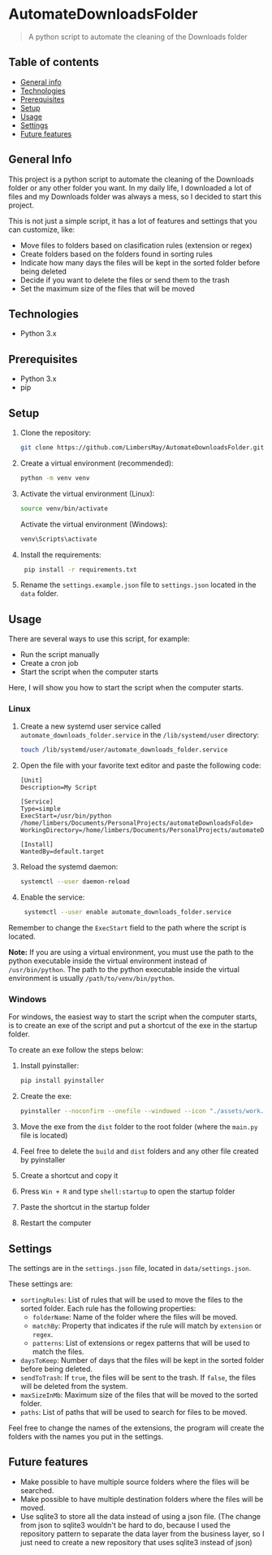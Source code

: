 
# AutomateDownloadsFolder
> A python script to automate the cleaning of the Downloads folder

## Table of contents
* [General info](#general-info)
* [Technologies](#technologies)
* [Prerequisites](#prerequisites)
* [Setup](#setup)
* [Usage](#usage)
* [Settings](#settings)
* [Future features](#future-features)

## General Info
This project is a python script to automate the cleaning of the Downloads folder or any other folder you want. 
In my daily life, I downloaded a lot of files and my Downloads folder was always a mess,
so I decided to start this project.

This is not just a simple script, it has a lot of features and settings that you can customize, like:
* Move files to folders based on clasification rules (extension or regex)
* Create folders based on the folders found in sorting rules
* Indicate how many days the files will be kept in the sorted folder before being deleted
* Decide if you want to delete the files or send them to the trash
* Set the maximum size of the files that will be moved

## Technologies
* Python 3.x

## Prerequisites
* Python 3.x
* pip

## Setup
1. Clone the repository:
   ```sh
   git clone https://github.com/LimbersMay/AutomateDownloadsFolder.git
   ```

2. Create a virtual environment (recommended):
   ```sh
   python -m venv venv
   ```

3. Activate the virtual environment (Linux):
   ```sh
   source venv/bin/activate
   ```
   
    Activate the virtual environment (Windows):
    ```sh
    venv\Scripts\activate
    ```

4. Install the requirements:
   ```sh
    pip install -r requirements.txt
    ```
   
5. Rename the `settings.example.json` file to `settings.json` located in the `data` folder.
## Usage
There are several ways to use this script, for example:
* Run the script manually
* Create a cron job
* Start the script when the computer starts

Here, I will show you how to start the script when the computer starts.

### Linux
1. Create a new systemd user service called `automate_downloads_folder.service` in the `/lib/systemd/user` directory:
   ```sh
   touch /lib/systemd/user/automate_downloads_folder.service
   ```

2. Open the file with your favorite text editor and paste the following code:
   ```
   [Unit]
   Description=My Script
   
   [Service]
   Type=simple
   ExecStart=/usr/bin/python /home/limbers/Documents/PersonalProjects/automateDownloadsFolde>
   WorkingDirectory=/home/limbers/Documents/PersonalProjects/automateDownloadsFolder
   
   [Install]
   WantedBy=default.target
    ```
   
3. Reload the systemd daemon:
   ```sh
   systemctl --user daemon-reload
   ```
   
4. Enable the service:
   ```sh
    systemctl --user enable automate_downloads_folder.service
    ```

Remember to change the `ExecStart` field to the path where the script is located.

**Note:**
If you are using a virtual environment,
you must use the path to the python executable inside the virtual environment instead of `/usr/bin/python`.
The path to the python executable inside the virtual environment is usually `/path/to/venv/bin/python`.

### Windows
For windows, the easiest way to start the script when the computer starts, is to create an exe of the 
script and put a shortcut of the exe in the startup folder.

To create an exe follow the steps below:
1. Install pyinstaller:
   ```sh
   pip install pyinstaller
   ```
   
2. Create the exe:
   ```sh
   pyinstaller --noconfirm --onefile --windowed --icon "./assets/work.ico" --hidden-import "plyer.platforms.win.notification"  "./main.py"
    ```
   
3. Move the exe from the `dist` folder to the root folder (where the `main.py` file is located)
4. Feel free to delete the `build` and `dist` folders and any other file created by pyinstaller
5. Create a shortcut and copy it
6. Press `Win + R` and type `shell:startup` to open the startup folder
7. Paste the shortcut in the startup folder
8. Restart the computer

## Settings
The settings are in the `settings.json` file, located in `data/settings.json`.

These settings are:
* `sortingRules`: List of rules that will be used to move the files to the sorted folder. Each rule has the following properties:
  * `folderName`: Name of the folder where the files will be moved.
  * `matchBy`: Property that indicates if the rule will match by `extension` or `regex`.
  * `patterns`: List of extensions or regex patterns that will be used to match the files.
* `daysToKeep`: Number of days that the files will be kept in the sorted folder before being deleted.
* `sendToTrash`: If `true`, the files will be sent to the trash. If `false`, the files will be deleted from the system.
* `maxSizeInMb`: Maximum size of the files that will be moved to the sorted folder.
* `paths`: List of paths that will be used to search for files to be moved.

Feel free to change the names of the extensions, 
the program will create the folders with the names you put in the settings.

## Future features
* Make possible to have multiple source folders where the files will be searched.
* Make possible to have multiple destination folders where the files will be moved.
* Use sqlite3 to store all the data instead of using a json file. (The change from json to sqlite3 wouldn't be hard to do, because I used the repository pattern to separate the data layer from the business layer, so I just need to create a new repository that uses sqlite3 instead of json)

